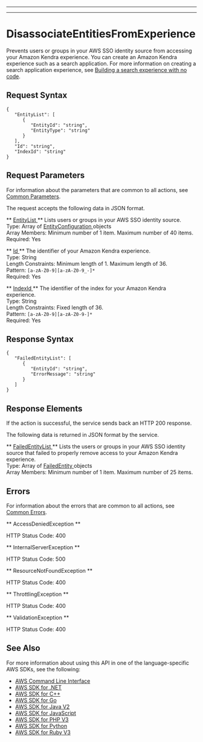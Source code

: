 --------

--------

# DisassociateEntitiesFromExperience<a name="API_DisassociateEntitiesFromExperience"></a>

Prevents users or groups in your AWS SSO identity source from accessing your Amazon Kendra experience\. You can create an Amazon Kendra experience such as a search application\. For more information on creating a search application experience, see [Building a search experience with no code](https://docs.aws.amazon.com/kendra/latest/dg/deploying-search-experience-no-code.html)\.

## Request Syntax<a name="API_DisassociateEntitiesFromExperience_RequestSyntax"></a>

```
{
   "EntityList": [ 
      { 
         "EntityId": "string",
         "EntityType": "string"
      }
   ],
   "Id": "string",
   "IndexId": "string"
}
```

## Request Parameters<a name="API_DisassociateEntitiesFromExperience_RequestParameters"></a>

For information about the parameters that are common to all actions, see [Common Parameters](CommonParameters.md)\.

The request accepts the following data in JSON format\.

 ** [ EntityList ](#API_DisassociateEntitiesFromExperience_RequestSyntax) **   <a name="Kendra-DisassociateEntitiesFromExperience-request-EntityList"></a>
Lists users or groups in your AWS SSO identity source\.  
Type: Array of [ EntityConfiguration ](API_EntityConfiguration.md) objects  
Array Members: Minimum number of 1 item\. Maximum number of 40 items\.  
Required: Yes

 ** [ Id ](#API_DisassociateEntitiesFromExperience_RequestSyntax) **   <a name="Kendra-DisassociateEntitiesFromExperience-request-Id"></a>
The identifier of your Amazon Kendra experience\.  
Type: String  
Length Constraints: Minimum length of 1\. Maximum length of 36\.  
Pattern: `[a-zA-Z0-9][a-zA-Z0-9_-]*`   
Required: Yes

 ** [ IndexId ](#API_DisassociateEntitiesFromExperience_RequestSyntax) **   <a name="Kendra-DisassociateEntitiesFromExperience-request-IndexId"></a>
The identifier of the index for your Amazon Kendra experience\.  
Type: String  
Length Constraints: Fixed length of 36\.  
Pattern: `[a-zA-Z0-9][a-zA-Z0-9-]*`   
Required: Yes

## Response Syntax<a name="API_DisassociateEntitiesFromExperience_ResponseSyntax"></a>

```
{
   "FailedEntityList": [ 
      { 
         "EntityId": "string",
         "ErrorMessage": "string"
      }
   ]
}
```

## Response Elements<a name="API_DisassociateEntitiesFromExperience_ResponseElements"></a>

If the action is successful, the service sends back an HTTP 200 response\.

The following data is returned in JSON format by the service\.

 ** [ FailedEntityList ](#API_DisassociateEntitiesFromExperience_ResponseSyntax) **   <a name="Kendra-DisassociateEntitiesFromExperience-response-FailedEntityList"></a>
Lists the users or groups in your AWS SSO identity source that failed to properly remove access to your Amazon Kendra experience\.  
Type: Array of [ FailedEntity ](API_FailedEntity.md) objects  
Array Members: Minimum number of 1 item\. Maximum number of 25 items\.

## Errors<a name="API_DisassociateEntitiesFromExperience_Errors"></a>

For information about the errors that are common to all actions, see [Common Errors](CommonErrors.md)\.

 ** AccessDeniedException **   
  
HTTP Status Code: 400

 ** InternalServerException **   
  
HTTP Status Code: 500

 ** ResourceNotFoundException **   
  
HTTP Status Code: 400

 ** ThrottlingException **   
  
HTTP Status Code: 400

 ** ValidationException **   
  
HTTP Status Code: 400

## See Also<a name="API_DisassociateEntitiesFromExperience_SeeAlso"></a>

For more information about using this API in one of the language\-specific AWS SDKs, see the following:
+  [ AWS Command Line Interface](https://docs.aws.amazon.com/goto/aws-cli/kendra-2019-02-03/DisassociateEntitiesFromExperience) 
+  [ AWS SDK for \.NET](https://docs.aws.amazon.com/goto/DotNetSDKV3/kendra-2019-02-03/DisassociateEntitiesFromExperience) 
+  [ AWS SDK for C\+\+](https://docs.aws.amazon.com/goto/SdkForCpp/kendra-2019-02-03/DisassociateEntitiesFromExperience) 
+  [ AWS SDK for Go](https://docs.aws.amazon.com/goto/SdkForGoV1/kendra-2019-02-03/DisassociateEntitiesFromExperience) 
+  [ AWS SDK for Java V2](https://docs.aws.amazon.com/goto/SdkForJavaV2/kendra-2019-02-03/DisassociateEntitiesFromExperience) 
+  [ AWS SDK for JavaScript](https://docs.aws.amazon.com/goto/AWSJavaScriptSDK/kendra-2019-02-03/DisassociateEntitiesFromExperience) 
+  [ AWS SDK for PHP V3](https://docs.aws.amazon.com/goto/SdkForPHPV3/kendra-2019-02-03/DisassociateEntitiesFromExperience) 
+  [ AWS SDK for Python](https://docs.aws.amazon.com/goto/boto3/kendra-2019-02-03/DisassociateEntitiesFromExperience) 
+  [ AWS SDK for Ruby V3](https://docs.aws.amazon.com/goto/SdkForRubyV3/kendra-2019-02-03/DisassociateEntitiesFromExperience) 